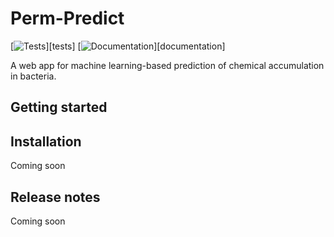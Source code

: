 # Perm-Predict

[![Tests][badge-tests]][tests]
[![Documentation][badge-docs]][documentation]

[badge-tests]: https://img.shields.io/github/actions/workflow/status/Floto-Lab/BactGraph/test.yaml?branch=main
[badge-docs]: https://img.shields.io/readthedocs/BactGraph

A web app for machine learning-based prediction of chemical accumulation in bacteria.

## Getting started

## Installation

Coming soon

## Release notes

Coming soon
